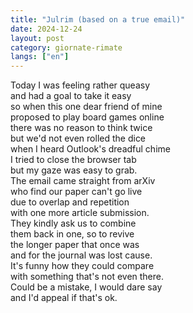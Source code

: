 ```yaml
---
title: "Julrim (based on a true email)"
date: 2024-12-24
layout: post
category: giornate-rimate
langs: ["en"]
---
```


Today I was feeling rather queasy<br>
and had a goal to take it easy<br>
so when this one dear friend of mine<br>
proposed to play board games online<br>
there was no reason to think twice<br>
but we'd not even rolled the dice<br>
when I heard Outlook's dreadful chime<br>
I tried to close the browser tab<br>
but my gaze was easy to grab.<br>
The email came straight from arXiv<br>
who find our paper can't go live<br>
due to overlap and repetition<br>
with one more article submission.<br>
They kindly ask us to combine<br>
them back in one, so to revive<br>
the longer paper that once was<br>
and for the journal was lost cause.<br>
It's funny how they could compare<br>
with something that's not even there.<br>
Could be a mistake, I would dare say<br>
and I'd appeal if that's ok.